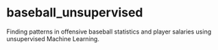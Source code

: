 # baseball_unsupervised
Finding patterns in offensive baseball statistics and player salaries using unsupervised Machine Learning.

